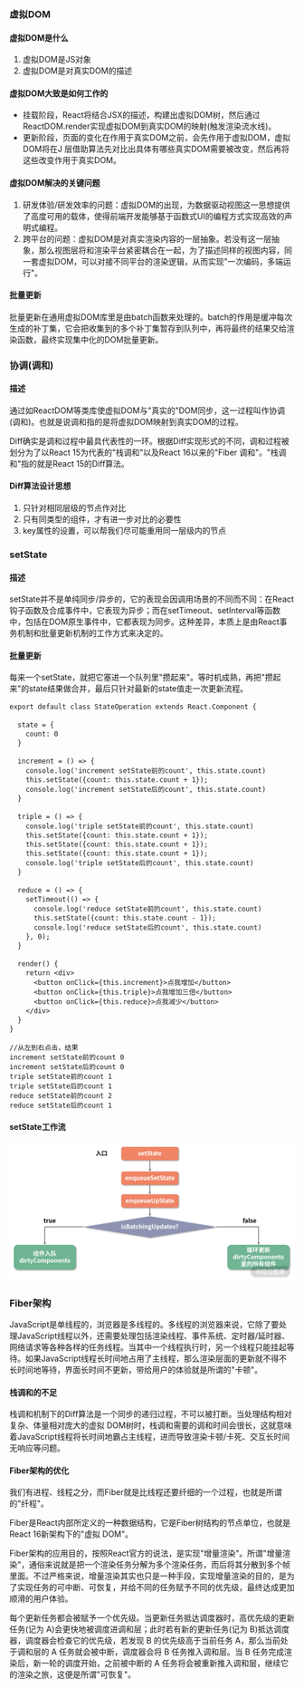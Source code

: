 ### 虚拟DOM

#### 虚拟DOM是什么

1. 虚拟DOM是JS对象
2.  虚拟DOM是对真实DOM的描述

#### 虚拟DOM大致是如何工作的

* 挂载阶段，React将结合JSX的描述，构建出虚拟DOM树，然后通过ReactDOM.render实现虚拟DOM到真实DOM的映射(触发渲染流水线)。
* 更新阶段，页面的变化在作用于真实DOM之前，会先作用于虚拟DOM，虚拟DOM将在J 层借助算法先对比出具体有哪些真实DOM需要被改变，然后再将这些改变作用于真实DOM。

#### 虚拟DOM解决的关键问题

1. 研发体验/研发效率的问题：虚拟DOM的出现，为数据驱动视图这一思想提供了高度可用的载体，使得前端开发能够基于函数式UI的编程方式实现高效的声明式编程。
2. 跨平台的问题：虚拟DOM是对真实渲染内容的一层抽象。若没有这一层抽象，那么视图层将和渲染平台紧密耦合在一起，为了描述同样的视图内容，同一套虚拟DOM，可以对接不同平台的渲染逻辑，从而实现"一次编码，多端运行"。

#### 批量更新

批量更新在通用虚拟DOM库里是由batch函数来处理的。batch的作用是缓冲每次生成的补丁集，它会把收集到的多个补丁集暂存到队列中，再将最终的结果交给渲染函数，最终实现集中化的DOM批量更新。

### 协调(调和)

#### 描述

通过如ReactDOM等类库使虚拟DOM与"真实的"DOM同步，这一过程叫作协调(调和)。也就是说调和指的是将虚拟DOM映射到真实DOM的过程。

Diff确实是调和过程中最具代表性的一环。根据Diff实现形式的不同，调和过程被划分为了以React 15为代表的"栈调和"以及React 16以来的"Fiber 调和"。"栈调和"指的就是React 15的Diff算法。

#### Diff算法设计思想

1. 只针对相同层级的节点作对比
2. 只有同类型的组件，才有进一步对比的必要性
3. key属性的设置，可以帮我们尽可能重用同一层级内的节点

### setState

#### 描述

setState并不是单纯同步/异步的，它的表现会因调用场景的不同而不同：在React钩子函数及合成事件中，它表现为异步；而在setTimeout、setInterval等函数中，包括在DOM原生事件中，它都表现为同步。这种差异，本质上是由React事务机制和批量更新机制的工作方式来决定的。

#### 批量更新

每来一个setState，就把它塞进一个队列里"攒起来"。等时机成熟，再把"攒起来"的state结果做合并，最后只针对最新的state值走一次更新流程。

```react
export default class StateOperation extends React.Component {
  
  state = {
    count: 0
  }
  
  increment = () => {
    console.log('increment setState前的count', this.state.count)
    this.setState({count: this.state.count + 1});
    console.log('increment setState后的count', this.state.count)
  }
  
  triple = () => {
    console.log('triple setState前的count', this.state.count)
    this.setState({count: this.state.count + 1});
    this.setState({count: this.state.count + 1});
    this.setState({count: this.state.count + 1});
    console.log('triple setState后的count', this.state.count)
  }
  
  reduce = () => {
    setTimeout(() => {
      console.log('reduce setState前的count', this.state.count)
      this.setState({count: this.state.count - 1});
      console.log('reduce setState后的count', this.state.count)
    }, 0);
  }
  
  render() {
    return <div>
      <button onClick={this.increment}>点我增加</button>
      <button onClick={this.triple}>点我增加三倍</button>
      <button onClick={this.reduce}>点我减少</button>
    </div>
  }
}

//从左到右点击，结果
increment setState前的count 0
increment setState后的count 0
triple setState前的count 1
triple setState后的count 1
reduce setState前的count 2
reduce setState后的count 1
```

#### setState工作流

![](./image/set-state.png)

### Fiber架构

JavaScript是单线程的，浏览器是多线程的。多线程的浏览器来说，它除了要处理JavaScript线程以外，还需要处理包括渲染线程、事件系统、定时器/延时器、网络请求等各种各样的任务线程。当其中一个线程执行时，另一个线程只能挂起等待。如果JavaScript线程长时间地占用了主线程，那么渲染层面的更新就不得不长时间地等待，界面长时间不更新，带给用户的体验就是所谓的"卡顿"。

#### 栈调和的不足

栈调和机制下的Diff算法是一个同步的递归过程，不可以被打断。当处理结构相对复杂、体量相对庞大的虚拟 DOM树时，栈调和需要的调和时间会很长，这就意味着JavaScript线程将长时间地霸占主线程，进而导致渲染卡顿/卡死、交互长时间无响应等问题。

#### Fiber架构的优化

我们有进程、线程之分，而Fiber就是比线程还要纤细的一个过程，也就是所谓的"纤程"。

Fiber是React内部所定义的一种数据结构，它是Fiber树结构的节点单位，也就是React 16新架构下的"虚拟 DOM"。

Fiber架构的应用目的，按照React官方的说法，是实现"增量渲染"。所谓"增量渲染"，通俗来说就是把一个渲染任务分解为多个渲染任务，而后将其分散到多个帧里面。不过严格来说，增量渲染其实也只是一种手段，实现增量渲染的目的，是为了实现任务的可中断、可恢复，并给不同的任务赋予不同的优先级，最终达成更加顺滑的用户体验。

每个更新任务都会被赋予一个优先级。当更新任务抵达调度器时，高优先级的更新任务(记为 A)会更快地被调度进调和层；此时若有新的更新任务(记为 B)抵达调度器，调度器会检查它的优先级，若发现 B 的优先级高于当前任务 A，那么当前处于调和层的 A 任务就会被中断，调度器会将 B 任务推入调和层。当 B 任务完成渲染后，新一轮的调度开始，之前被中断的 A 任务将会被重新推入调和层，继续它的渲染之旅，这便是所谓"可恢复"。